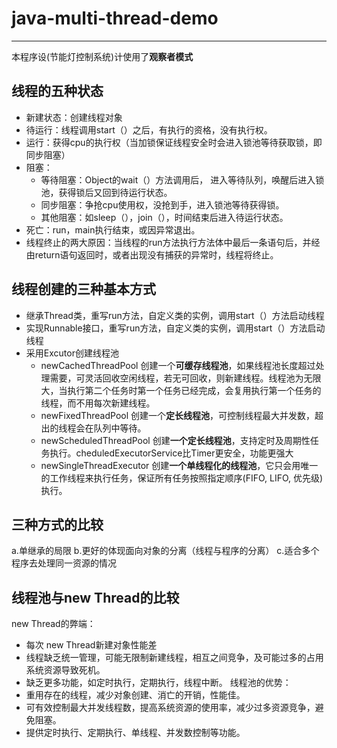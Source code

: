 # java-multi-thread-demo
---

本程序设(节能灯控制系统)计使用了**观察者模式**

## 线程的五种状态
* 新建状态：创建线程对象
* 待运行：线程调用start（）之后，有执行的资格，没有执行权。
* 运行：获得cpu的执行权（当加锁保证线程安全时会进入锁池等待获取锁，即同步阻塞）
* 阻塞： 
  * 等待阻塞：Object的wait（）方法调用后， 进入等待队列，唤醒后进入锁池，获得锁后又回到待运行状态。
  * 同步阻塞：争抢cpu使用权，没抢到手，进入锁池等待获得锁。
  * 其他阻塞：如sleep（），join（），时间结束后进入待运行状态。
* 死亡：run，main执行结束，或因异常退出。
* 线程终止的两大原因：当线程的run方法执行方法体中最后一条语句后，并经由return语句返回时，或者出现没有捕获的异常时，线程将终止。


## 线程创建的三种基本方式
* 继承Thread类，重写run方法，自定义类的实例，调用start（）方法启动线程
* 实现Runnable接口，重写run方法，自定义类的实例，调用start（）方法启动线程
* 采用Excutor创建线程池
  * newCachedThreadPool 创建一个**可缓存线程池**，如果线程池长度超过处理需要，可灵活回收空闲线程，若无可回收，则新建线程。线程池为无限大，当执行第二个任务时第一个任务已经完成，会复用执行第一个任务的线程，而不用每次新建线程。
  * newFixedThreadPool 创建一个**定长线程池**，可控制线程最大并发数，超出的线程会在队列中等待。
  * newScheduledThreadPool 创建**一个定长线程池**，支持定时及周期性任务执行。cheduledExecutorService比Timer更安全，功能更强大     
  * newSingleThreadExecutor 创建**一个单线程化的线程池**，它只会用唯一的工作线程来执行任务，保证所有任务按照指定顺序(FIFO, LIFO, 优先级)执行。

## 三种方式的比较
a.单继承的局限
b.更好的体现面向对象的分离（线程与程序的分离）
c.适合多个程序去处理同一资源的情况

## 线程池与new Thread的比较
new Thread的弊端：
* 每次 new Thread新建对象性能差
* 线程缺乏统一管理，可能无限制新建线程，相互之间竞争，及可能过多的占用系统资源导致死机。
* 缺乏更多功能，如定时执行，定期执行，线程中断。
线程池的优势：
* 重用存在的线程，减少对象创建、消亡的开销，性能佳。
* 可有效控制最大并发线程数，提高系统资源的使用率，减少过多资源竞争，避免阻塞。
* 提供定时执行、定期执行、单线程、并发数控制等功能。


